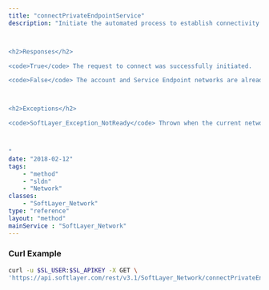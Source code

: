 ```yaml
---
title: "connectPrivateEndpointService"
description: "Initiate the automated process to establish connectivity granting the account private back-end network access to the services available through IBM Cloud Service Endpoint. Once initiated, the configuration process occurs asynchronously in the background. 



<h2>Responses</h2> 

<code>True</code> The request to connect was successfully initiated. 

<code>False</code> The account and Service Endpoint networks are already connected. 



<h2>Exceptions</h2> 

<code>SoftLayer_Exception_NotReady</code> Thrown when the current network configuration will not support connection alteration. 



"
date: "2018-02-12"
tags:
    - "method"
    - "sldn"
    - "Network"
classes:
    - "SoftLayer_Network"
type: "reference"
layout: "method"
mainService : "SoftLayer_Network"
---
```


### Curl Example
```bash
curl -u $SL_USER:$SL_APIKEY -X GET \
'https://api.softlayer.com/rest/v3.1/SoftLayer_Network/connectPrivateEndpointService'
```
